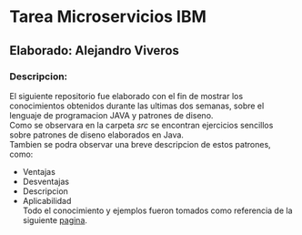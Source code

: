 # Tarea Microservicios IBM

## Elaborado: Alejandro Viveros

### Descripcion:

El siguiente repositorio fue elaborado con el fin de mostrar los 
conocimientos obtenidos durante las ultimas dos semanas, sobre el lenguaje
de programacion JAVA y patrones de diseno.<br>
Como se observara en la carpeta _src_ se encontran ejercicios sencillos sobre
patrones de diseno elaborados en Java.<br>
Tambien se podra observar una breve descripcion de estos patrones, como:
* Ventajas
* Desventajas
* Descripcion
* Aplicabilidad <br>
Todo el conocimiento y ejemplos fueron tomados como referencia de la
siguiente [pagina](https://refactoring.guru/es). 
